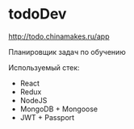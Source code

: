 # todoDev
http://todo.chinamakes.ru/app

Планировщик задач по обучению

Используемый стек:
* React
* Redux
* NodeJS
* MongoDB + Mongoose
* JWT + Passport

